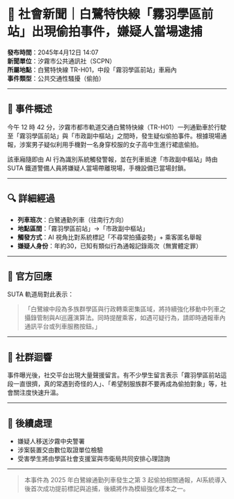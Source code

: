 # 📢 社會新聞｜白鷺特快線「霧羽學區前站」出現偷拍事件，嫌疑人當場逮捕

**發布時間**：2045年4月12日 14:07  
**新聞單位**：汐霧市公共通訊社（SCPN）  
**所屬地點**：白鷺特快線 TR-H01，中段「霧羽學區前站」車廂內  
**事件類型**：公共交通性騷擾（偷拍）

---

## 📰 事件概述

今午 12 時 42 分，汐霧市都市軌道交通白鷺特快線（TR-H01）一列通勤車於行駛至「霧羽學區前站」與「市政副中樞站」之間時，發生疑似偷拍事件。根據現場通報，涉案男子疑似利用手機對一名身穿校服的女子高中生進行裙底偷拍。

該車廂隨即由 AI 行為識別系統觸發警報，並在列車抵達「市政副中樞站」時由 SUTA 鐵道警備人員將嫌疑人當場帶離現場，手機設備已當場封鎖。

---

## 🔍 詳細經過

- **列車班次**：白鷺通勤列車（往南行方向）
- **地點區間**：「霧羽學區前站」→「市政副中樞站」
- **觸發方式**：AI 視角比對系統標記「不尋常拍攝姿勢」+ 乘客匿名舉報
- **嫌疑人身份**：年約30，已知有類似行為通報記錄兩次（無實體定罪）

---

## 📂 官方回應

SUTA 軌道局對此表示：

>「白鷺線中段為多族群學區與行政轉乘密集區域，將持續強化移動中列車之攝錄管制與AI巡邏演算法。同時提醒乘客，如遇可疑行為，請即時通報車內通訊平台或列車服務按鈕。」

---

## 🧠 社群迴響

事件曝光後，社交平台出現大量聲援留言。有不少學生留言表示「霧羽學區前站這段一直很擠，真的常遇到奇怪的人」、「希望制服族群不要再成為偷拍對象」等，社會關注度快速升溫。

---

## 📌 後續處理

- 嫌疑人移送汐霧中央警署
- 涉案裝置交由數位取證單位檢驗
- 受害學生將由學區社會支援室與市衛局共同安排心理諮詢

---

> 本事件為 2025 年白鷺線通勤列車發生之第 3 起偷拍相關通報，AI系統導入後首次成功提前標記與追捕，後續將作為模組強化樣本之一。
